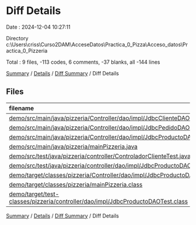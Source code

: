 # Diff Details

Date : 2024-12-04 10:27:11

Directory c:\\Users\\criss\\Curso2DAM\\AcceseDatos\\Practica_0_Pizza\\Acceso_datos\\Practica_0_Pizzeria

Total : 9 files,  -113 codes, 6 comments, -37 blanks, all -144 lines

[Summary](results.md) / [Details](details.md) / [Diff Summary](diff.md) / Diff Details

## Files
| filename | language | code | comment | blank | total |
| :--- | :--- | ---: | ---: | ---: | ---: |
| [demo/src/main/java/pizzeria/Controller/dao/impl/JdbcClienteDAO.java](/demo/src/main/java/pizzeria/Controller/dao/impl/JdbcClienteDAO.java) | Java | 0 | 0 | -3 | -3 |
| [demo/src/main/java/pizzeria/Controller/dao/impl/JdbcPedidoDAO.java](/demo/src/main/java/pizzeria/Controller/dao/impl/JdbcPedidoDAO.java) | Java | 0 | 0 | -14 | -14 |
| [demo/src/main/java/pizzeria/Controller/dao/impl/JdbcProductoDAO.java](/demo/src/main/java/pizzeria/Controller/dao/impl/JdbcProductoDAO.java) | Java | -49 | 0 | -14 | -63 |
| [demo/src/main/java/pizzeria/mainPizzeria.java](/demo/src/main/java/pizzeria/mainPizzeria.java) | Java | 4 | 0 | 2 | 6 |
| [demo/src/test/java/pizzeria/controller/ControladorClienteTest.java](/demo/src/test/java/pizzeria/controller/ControladorClienteTest.java) | Java | 0 | 0 | -3 | -3 |
| [demo/src/test/java/pizzeria/controller/dao/impl/JdbcProductoDAOTest.java](/demo/src/test/java/pizzeria/controller/dao/impl/JdbcProductoDAOTest.java) | Java | -6 | 6 | 0 | 0 |
| [demo/target/classes/pizzeria/Controller/dao/impl/JdbcProductoDAO.class](/demo/target/classes/pizzeria/Controller/dao/impl/JdbcProductoDAO.class) | Java | -55 | 0 | -5 | -60 |
| [demo/target/classes/pizzeria/mainPizzeria.class](/demo/target/classes/pizzeria/mainPizzeria.class) | Java | -3 | 0 | 0 | -3 |
| [demo/target/test-classes/pizzeria/controller/dao/impl/JdbcProductoDAOTest.class](/demo/target/test-classes/pizzeria/controller/dao/impl/JdbcProductoDAOTest.class) | Java | -4 | 0 | 0 | -4 |

[Summary](results.md) / [Details](details.md) / [Diff Summary](diff.md) / Diff Details